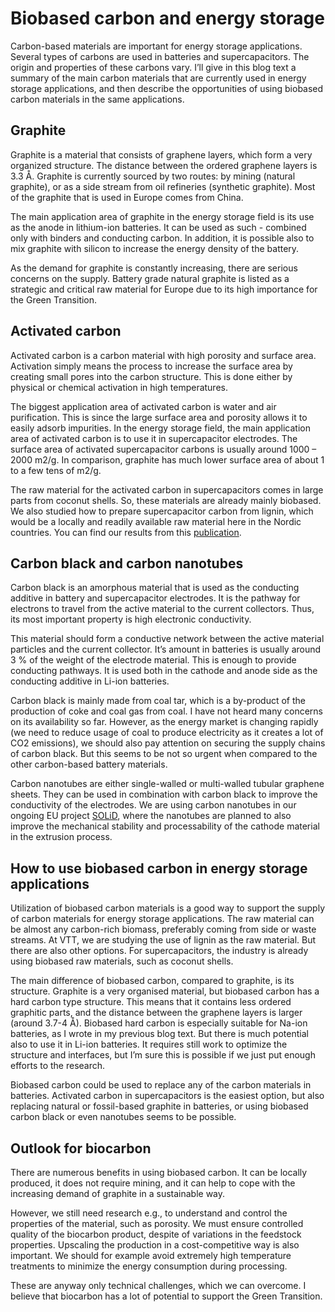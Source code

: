 # Biobased carbon and energy storage
Carbon-based materials are important for energy storage applications. Several types of carbons are used in batteries and supercapacitors. The origin and properties of these carbons vary. I’ll give in this blog text a summary of the main carbon materials that are currently used in energy storage applications, and then describe the opportunities of using biobased carbon materials in the same applications.

## Graphite
Graphite is a material that consists of graphene layers, which form a very organized structure. The distance between the ordered graphene layers is 3.3 Å. Graphite is currently sourced by two routes: by mining (natural graphite), or as a side stream from oil refineries (synthetic graphite). Most of the graphite that is used in Europe comes from China.

The main application area of graphite in the energy storage field is its use as the anode in lithium-ion batteries. It can be used as such - combined only with binders and conducting carbon. In addition, it is possible also to mix graphite with silicon to increase the energy density of the battery.

As the demand for graphite is constantly increasing, there are serious concerns on the supply. Battery grade natural graphite is listed as a strategic and critical raw material for Europe due to its high importance for the Green Transition. 

## Activated carbon
Activated carbon is a carbon material with high porosity and surface area. Activation simply means the process to increase the surface area by creating small pores into the carbon structure. This is done either by physical or chemical activation in high temperatures.

The biggest application area of activated carbon is water and air purification. This is since the large surface area and porosity allows it to easily adsorb impurities. In the energy storage field, the main application area of activated carbon is to use it in supercapacitor electrodes. The surface area of activated supercapacitor carbons is usually around 1000 – 2000 m2/g. In comparison, graphite has much lower surface area of about 1 to a few tens of m2/g.

The raw material for the activated carbon in supercapacitors comes in large parts from coconut shells. So, these materials are already mainly biobased. We also studied how to prepare supercapacitor carbon from lignin, which would be a locally and readily available raw material here in the Nordic countries. You can find our results from this [publication](https://link.springer.com/article/10.1007/s13399-023-04373-9).

## Carbon black and carbon nanotubes
Carbon black is an amorphous material that is used as the conducting additive in battery and supercapacitor electrodes. It is the pathway for electrons to travel from the active material to the current collectors. Thus, its most important property is high electronic conductivity.

This material should form a conductive network between the active material particles and the current collector. It’s amount in batteries is usually around 3 % of the weight of the electrode material. This is enough to provide conducting pathways. It is used both in the cathode and anode side as the conducting additive in Li-ion batteries.

Carbon black is mainly made from coal tar, which is a by-product of the production of coke and coal gas from coal. I have not heard many concerns on its availability so far. However, as the energy market is changing rapidly (we need to reduce usage of coal to produce electricity as it creates a lot of CO2 emissions), we should also pay attention on securing the supply chains of carbon black. But this seems to be not so urgent when compared to the other carbon-based battery materials.

Carbon nanotubes are either single-walled or multi-walled tubular graphene sheets. They can be used in combination with carbon black to improve the conductivity of the electrodes. We are using carbon nanotubes in our ongoing EU project [SOLiD](https://thesolidproject.eu/), where the nanotubes are planned to also improve the mechanical stability and processability of the cathode material in the extrusion process.

## How to use biobased carbon in energy storage applications
Utilization of biobased carbon materials is a good way to support the supply of carbon materials for energy storage applications. The raw material can be almost any carbon-rich biomass, preferably coming from side or waste streams. At VTT, we are studying the use of lignin as the raw material. But there are also other options. For supercapacitors, the industry is already using biobased raw materials, such as coconut shells. 

The main difference of biobased carbon, compared to graphite, is its structure. Graphite is a very organised material, but biobased carbon has a hard carbon type structure. This means that it contains less ordered graphitic parts, and the distance between the graphene layers is larger (around 3.7-4 Å). Biobased hard carbon is especially suitable for Na-ion batteries, as I wrote in my previous blog text. But there is much potential also to use it in Li-ion batteries. It requires still work to optimize the structure and interfaces, but I’m sure this is possible if we just put enough efforts to the research.

Biobased carbon could be used to replace any of the carbon materials in batteries. Activated carbon in supercapacitors is the easiest option, but also replacing natural or fossil-based graphite in batteries, or using biobased carbon black or even nanotubes seems to be possible.

## Outlook for biocarbon
There are numerous benefits in using biobased carbon. It can be locally produced, it does not require mining, and it can help to cope with the increasing demand of graphite in a sustainable way.

However, we still need research e.g., to understand and control the properties of the material, such as porosity. We must ensure controlled quality of the biocarbon product, despite of variations in the feedstock properties. Upscaling the production in a cost-competitive way is also important. We should for example avoid extremely high temperature treatments to minimize the energy consumption during processing.

These are anyway only technical challenges, which we can overcome. I believe that biocarbon has a lot of potential to support the Green Transition.
